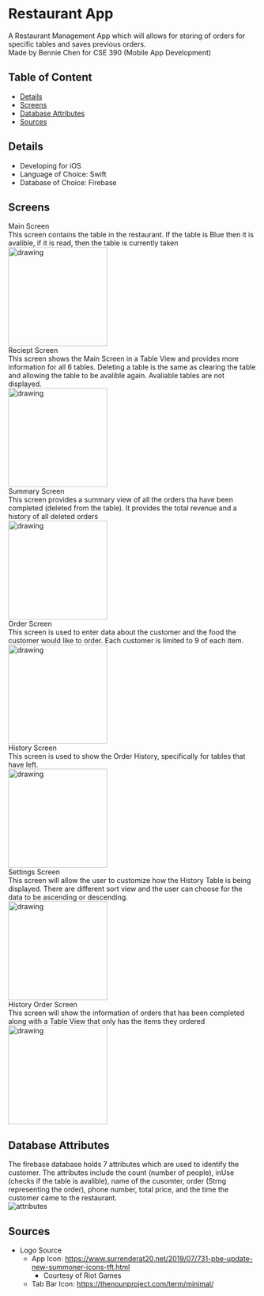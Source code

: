 # Restaurant App

A Restaurant Management App which will allows for storing of orders for specific tables and saves previous orders. <br />
Made by Bennie Chen for CSE 390 (Mobile App Development) 

## Table of Content

* [Details](#details)
* [Screens](#screens)
* [Database Attributes](#database-attributes)
* [Sources](#sources)

## Details
* Developing for iOS
* Language of Choice: Swift
* Database of Choice: Firebase
## Screens
Main Screen<br /> 
This screen contains the table in the restaurant. If the table is Blue then it is avalible, if it is read, then the table is currently taken
<br /><img src="./images/tableScreen.png" alt="drawing" width="200"/><br />
Reciept Screen <br />
This screen shows the Main Screen in a Table View and provides more information for all 6 tables. Deleting a table is the same as clearing the table and allowing the table to be avalible again. Avaliable tables are not displayed. 
<br /><img src="./images/RecieptScreen.png" alt="drawing" width="200"/><br />
Summary Screen<br />
This screen provides a summary view of all the orders tha have been completed (deleted from the table). It provides the total revenue and a history of all deleted orders
<br /><img src="./images/summaryScreen.png" alt="drawing" width="200"/><br />
Order Screen<br />
This screen is used to enter data about the customer and the food the customer would like to order. Each customer is limited to 9 of each item. 
<br /><img src="./images/orderScreen.png" alt="drawing" width="200"/><br />
History Screen<br />
This screen is used to show the Order History, specifically for tables that have left.
<br /><img src="./images/historyScreen.png" alt="drawing" width="200"/><br />
Settings Screen<br />
This screen will allow the user to customize how the History Table is being displayed. There are different sort view and the user can choose for the data to be ascending or descending.
<br /><img src="./images/settingsScreen.png" alt="drawing" width="200"/><br />
History Order Screen<br />
This screen will show the information of orders that has been completed along with a Table View that only has the items they ordered
<br /><img src="./images/orderHistory.png" alt="drawing" width="200"/>
## Database Attributes
The firebase  database holds 7 attributes which are used to identify the customer. The attributes include the count (number of people), inUse (checks if the table is avalible), name of the cusomter, order (Strng representing the order), phone number, total price, and the time the customer came to the restaurant. 
<br />![attributes](./images/database.png)<br />
## Sources
* Logo Source
	* App Icon: https://www.surrenderat20.net/2019/07/731-pbe-update-new-summoner-icons-tft.html
	  * Courtesy of Riot Games
	* Tab Bar Icon: https://thenounproject.com/term/minimal/

